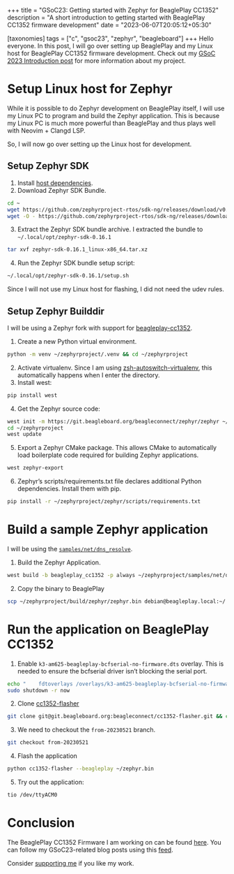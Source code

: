 +++
title = "GSoC23: Getting started with Zephyr for BeaglePlay CC1352"
description = "A short introduction to getting started with BeaglePlay CC1352 firmware development"
date = "2023-06-07T20:05:12+05:30"

[taxonomies]
tags = ["c", "gsoc23", "zephyr", "beagleboard"]
+++
Hello everyone. In this post, I will go over setting up BeaglePlay and my Linux host for BeaglePlay CC1352 firmware development. Check out my [GSoC 2023 Introduction post](@/post21.md) for more information about my project.

<!-- more -->

# Setup Linux host for Zephyr
While it is possible to do Zephyr development on BeaglePlay itself, I will use my Linux PC to program and build the Zephyr application. This is because my Linux PC is much more powerful than BeaglePlay and thus plays well with Neovim + Clangd LSP. 

So, I will now go over setting up the Linux host for development.

## Setup Zephyr SDK
1. Install [host dependencies](https://docs.zephyrproject.org/latest/develop/getting_started/installation_linux.html#installation-linux).
2. Download Zephyr SDK Bundle.
```sh
cd ~
wget https://github.com/zephyrproject-rtos/sdk-ng/releases/download/v0.16.1/zephyr-sdk-0.16.1_linux-x86_64.tar.xz
wget -O - https://github.com/zephyrproject-rtos/sdk-ng/releases/download/v0.16.1/sha256.sum | shasum --check --ignore-missing
```
3. Extract the Zephyr SDK bundle archive. I extracted the bundle to `~/.local/opt/zephyr-sdk-0.16.1`
```sh
tar xvf zephyr-sdk-0.16.1_linux-x86_64.tar.xz
```
4. Run the Zephyr SDK bundle setup script:
```sh
~/.local/opt/zephyr-sdk-0.16.1/setup.sh
```

Since I will not use my Linux host for flashing, I did not need the udev rules.

## Setup Zephyr Builddir
I will be using a Zephyr fork with support for [beagleplay-cc1352](https://git.beagleboard.org/beagleconnect/zephyr/zephyr).

1. Create a new Python virtual environment.
```sh
python -m venv ~/zephyrproject/.venv && cd ~/zephyrproject
```
2. Activate virtualenv. Since I am using [zsh-autoswitch-virtualenv](https://github.com/MichaelAquilina/zsh-autoswitch-virtualenv), this automatically happens when I enter the directory.
3. Install west:
```sh
pip install west
```
4. Get the Zephyr source code:
```sh
west init -m https://git.beagleboard.org/beagleconnect/zephyr/zephyr ~/zephyrproject
cd ~/zephyrproject
west update
```
5. Export a Zephyr CMake package. This allows CMake to automatically load boilerplate code required for building Zephyr applications.
```sh
west zephyr-export
```
6. Zephyr’s scripts/requirements.txt file declares additional Python dependencies. Install them with pip.
```sh
pip install -r ~/zephyrproject/zephyr/scripts/requirements.txt
```

# Build a sample Zephyr application
I will be using the [`samples/net/dns_resolve`](https://git.beagleboard.org/beagleconnect/zephyr/zephyr/-/tree/sdk/samples/net/dns_resolve).
1. Build the Zephyr Application.
```sh
west build -b beagleplay_cc1352 -p always ~/zephyrproject/samples/net/dns_resolve
```
2. Copy the binary to BeaglePlay
```sh
scp ~/zephyrproject/build/zephyr/zephyr.bin debian@beagleplay.local:~/
```

# Run the application on BeaglePlay CC1352
1. Enable `k3-am625-beagleplay-bcfserial-no-firmware.dts` overlay. This is needed to ensure the bcfserial driver isn’t blocking the serial port.
```sh
echo "    fdtoverlays /overlays/k3-am625-beagleplay-bcfserial-no-firmware.dtbo" | sudo tee -a /boot/firmware/extlinux/extlinux.conf
sudo shutdown -r now
```
2. Clone [cc1352-flasher](https://git.beagleboard.org/beagleconnect/cc1352-flasher)
```sh
git clone git@git.beagleboard.org:beagleconnect/cc1352-flasher.git && cd cc1352-flasher
```
3. We need to checkout the `from-20230521` branch.
```sh
git checkout from-20230521
```
4. Flash the application
```sh
python cc1352-flasher --beagleplay ~/zephyr.bin
```
5. Try out the application:
```sh
tio /dev/ttyACM0
```

# Conclusion
The BeaglePlay CC1352 Firmware I am working on can be found [here](https://git.beagleboard.org/gsoc/greybus/cc1352-firmware). You can follow my GSoC23-related blog posts using this [feed](https://www.programmershideaway.xyz/tags/gsoc23/atom.xml).

Consider [supporting me](@/pages/supportme.md) if you like my work.
